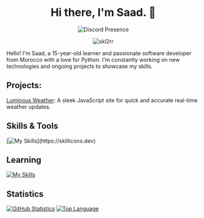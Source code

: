 <h1 align="center">Hi there, I'm Saad. 👋</h1>
<div align="center">
    <img src="https://lanyard.cnrad.dev/api/1052211556735266856" alt="Discord Presence">
</div>
<p align="center">
  <img src="https://komarev.com/ghpvc/?username=skl2rr&label=Profile%20views&color=0e75b6&style=flat" alt="skl2rr" />
</p>

Hello! I'm Saad, a 15-year-old learner and passionate software developer from Morocco with a love for Python. I'm constantly working on new technologies and ongoing projects to showcase my skills.

## Projects:
[Luminous Weather](https://rb.gy/u1gigd): A sleek JavaScript site for quick and accurate real-time weather updates.

## Skills & Tools
[![My Skills](https://skillicons.dev/icons?i=js,html,css,nodejs,mongodb,vscode,git,github,)](https://skillicons.dev)

## Learning
[![My Skills](https://skillicons.dev/icons?i=ts,py)](https://skillicons.dev)

## Statistics
[![GitHub Statistics](https://github-readme-stats.vercel.app/api?username=skl2r&show_icons=true&theme=dark)](https://github.com/skl2r)
[![Top Language](https://github-readme-stats.vercel.app/api/top-langs/?username=skl2r&layout=compact&theme=dark)](https://github.com/skl2r)

